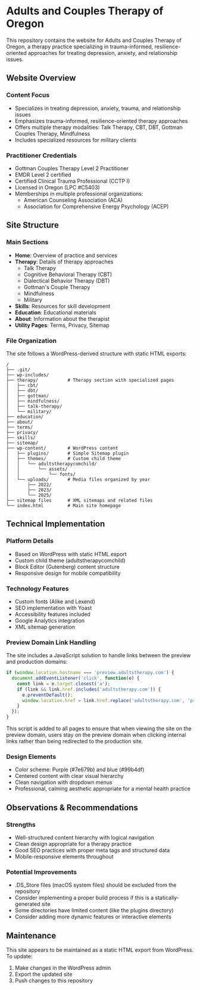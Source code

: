 # Adults and Couples Therapy of Oregon

This repository contains the website for Adults and Couples Therapy of Oregon, a therapy practice specializing in trauma-informed, resilience-oriented approaches for treating depression, anxiety, and relationship issues.

## Website Overview

### Content Focus
- Specializes in treating depression, anxiety, trauma, and relationship issues
- Emphasizes trauma-informed, resilience-oriented therapy approaches
- Offers multiple therapy modalities: Talk Therapy, CBT, DBT, Gottman Couples Therapy, Mindfulness
- Includes specialized resources for military clients

### Practitioner Credentials
- Gottman Couples Therapy Level 2 Practitioner
- EMDR Level 2 certified
- Certified Clinical Trauma Professional (CCTP I)
- Licensed in Oregon (LPC #C5403)
- Memberships in multiple professional organizations:
  - American Counseling Association (ACA)
  - Association for Comprehensive Energy Psychology (ACEP)

## Site Structure

### Main Sections
- **Home**: Overview of practice and services
- **Therapy**: Details of therapy approaches
  - Talk Therapy
  - Cognitive Behavioral Therapy (CBT)
  - Dialectical Behavior Therapy (DBT)
  - Gottman's Couple Therapy
  - Mindfulness
  - Military
- **Skills**: Resources for skill development
- **Education**: Educational materials
- **About**: Information about the therapist
- **Utility Pages**: Terms, Privacy, Sitemap

### File Organization
The site follows a WordPress-derived structure with static HTML exports:

```
/
├── .git/
├── wp-includes/
├── therapy/           # Therapy section with specialized pages
│   ├── cbt/
│   ├── dbt/
│   ├── gottman/
│   ├── mindfulness/
│   ├── talk-therapy/
│   └── military/
├── education/
├── about/
├── terms/
├── privacy/
├── skills/
├── sitemap/
├── wp-content/        # WordPress content
│   ├── plugins/       # Simple Sitemap plugin
│   ├── themes/        # Custom child theme
│   │   └── adultstherapycomchild/
│   │       └── assets/
│   │           └── fonts/
│   └── uploads/       # Media files organized by year
│       ├── 2022/
│       ├── 2023/
│       └── 2025/
├── sitemap files      # XML sitemaps and related files
└── index.html         # Main site homepage
```

## Technical Implementation

### Platform Details
- Based on WordPress with static HTML export
- Custom child theme (adultstherapycomchild)
- Block Editor (Gutenberg) content structure
- Responsive design for mobile compatibility

### Technology Features
- Custom fonts (Alike and Lexend)
- SEO implementation with Yoast
- Accessibility features included
- Google Analytics integration
- XML sitemap generation

### Preview Domain Link Handling
The site includes a JavaScript solution to handle links between the preview and production domains:

```javascript
if (window.location.hostname === 'preview.adultstherapy.com') {
  document.addEventListener('click', function(e) {
    const link = e.target.closest('a');
    if (link && link.href.includes('adultstherapy.com')) {
      e.preventDefault();
      window.location.href = link.href.replace('adultstherapy.com', 'preview.adultstherapy.com');
    }
  });
}
```

This script is added to all pages to ensure that when viewing the site on the preview domain, users stay on the preview domain when clicking internal links rather than being redirected to the production site.

### Design Elements
- Color scheme: Purple (#7e679b) and blue (#99b4df)
- Centered content with clear visual hierarchy
- Clean navigation with dropdown menus
- Professional, calming aesthetic appropriate for a mental health practice

## Observations & Recommendations

### Strengths
- Well-structured content hierarchy with logical navigation
- Clean design appropriate for a therapy practice
- Good SEO practices with proper meta tags and structured data
- Mobile-responsive elements throughout

### Potential Improvements
- .DS_Store files (macOS system files) should be excluded from the repository
- Consider implementing a proper build process if this is a statically-generated site
- Some directories have limited content (like the plugins directory)
- Consider adding more dynamic features or interactive elements

## Maintenance

This site appears to be maintained as a static HTML export from WordPress. To update:

1. Make changes in the WordPress admin
2. Export the updated site
3. Push changes to this repository 